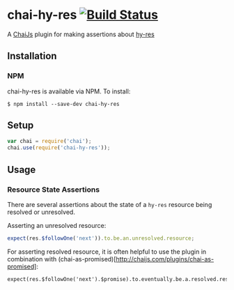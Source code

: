# chai-hy-res [![Build Status](https://travis-ci.org/petejohanson/chai-hy-res.svg?branch=master)](https://travis-ci.org/petejohanson/chai-hy-res)

A [ChaiJs](http://chaijs.com/) plugin for making assertions about [hy-res](https://github.com/petejohanson/hy-res) 

## Installation

### NPM

chai-hy-res is available via NPM. To install:

    $ npm install --save-dev chai-hy-res

## Setup

```javascript
var chai = require('chai');
chai.use(require('chai-hy-res'));
```

## Usage

### Resource State Assertions

There are several assertions about the state of a `hy-res` resource being
resolved or unresolved.

Asserting an unresolved resource:

```javascript
expect(res.$followOne('next')).to.be.an.unresolved.resource;
```

For asserting resolved resource, it is often helpful to use the plugin in
combination with (chai-as-promised)[http://chaijs.com/plugins/chai-as-promised]:

```
expect(res.$followOne('next').$promise).to.eventually.be.a.resolved.resource;
```

